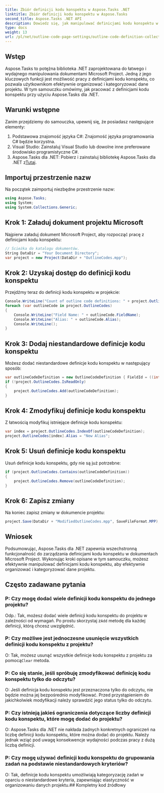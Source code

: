 ```yaml
---
title: Zbiór definicji kodu konspektu w Aspose.Tasks .NET
linktitle: Zbiór definicji kodu konspektu w Aspose.Tasks
second_title: Aspose.Tasks .NET API
description: Dowiedz się, jak manipulować definicjami kodu konspektu w dokumentach Microsoft Project przy użyciu Aspose.Tasks dla .NET. Kategoryzacja danych projektu bez wysiłku.
type: docs
weight: 13
url: /pl/net/outline-code-page-settings/outline-code-definition-collection/
---
```

## Wstęp
Aspose.Tasks to potężna biblioteka .NET zaprojektowana do łatwego i wydajnego manipulowania dokumentami Microsoft Project. Jedną z jego kluczowych funkcji jest możliwość pracy z definicjami kodu konspektu, co pozwala użytkownikom efektywnie organizować i kategoryzować dane projektu. W tym samouczku omówimy, jak pracować z definicjami kodu konspektu przy użyciu Aspose.Tasks dla .NET.
## Warunki wstępne
Zanim przejdziemy do samouczka, upewnij się, że posiadasz następujące elementy:
1. Podstawowa znajomość języka C#: Znajomość języka programowania C# będzie korzystna.
2. Visual Studio: Zainstaluj Visual Studio lub dowolne inne preferowane środowisko programistyczne C#.
3.  Aspose.Tasks dla .NET: Pobierz i zainstaluj bibliotekę Aspose.Tasks dla .NET z[Tutaj](https://releases.aspose.com/tasks/net/).

## Importuj przestrzenie nazw
Na początek zaimportuj niezbędne przestrzenie nazw:
```csharp
using Aspose.Tasks;
using System;
using System.Collections.Generic;

```
## Krok 1: Załaduj dokument projektu Microsoft
Najpierw załaduj dokument Microsoft Project, aby rozpocząć pracę z definicjami kodu konspektu:
```csharp
// Ścieżka do katalogu dokumentów.
String DataDir = "Your Document Directory";
var project = new Project(DataDir + "OutlineCodes.mpp");
```
## Krok 2: Uzyskaj dostęp do definicji kodu konspektu
Przejdźmy teraz do definicji kodu konspektu w projekcie:
```csharp
Console.WriteLine("Count of outline code definitions: " + project.OutlineCodes.Count);
foreach (var outlineCode in project.OutlineCodes)
{
	Console.WriteLine("Field Name: " + outlineCode.FieldName);
	Console.WriteLine("Alias: " + outlineCode.Alias);
	Console.WriteLine();
}
```
## Krok 3: Dodaj niestandardowe definicje kodu konspektu
Możesz dodać niestandardowe definicje kodu konspektu w następujący sposób:
```csharp
var outlineCodeDefinition = new OutlineCodeDefinition { FieldId = ((int)ExtendedAttributeTask.OutlineCode3).ToString("D"), Alias = "My Outline Code" };
if (!project.OutlineCodes.IsReadOnly)
{
    project.OutlineCodes.Add(outlineCodeDefinition);
}
```
## Krok 4: Zmodyfikuj definicje kodu konspektu
Z łatwością modyfikuj istniejące definicje kodu konspektu:
```csharp
var index = project.OutlineCodes.IndexOf(outlineCodeDefinition);
project.OutlineCodes[index].Alias = "New Alias";
```
## Krok 5: Usuń definicje kodu konspektu
Usuń definicje kodu konspektu, gdy nie są już potrzebne:
```csharp
if (project.OutlineCodes.Contains(outlineCodeDefinition))
{
    project.OutlineCodes.Remove(outlineCodeDefinition);
}
```
## Krok 6: Zapisz zmiany
Na koniec zapisz zmiany w dokumencie projektu:
```csharp
project.Save(DataDir + "ModifiedOutlineCodes.mpp", SaveFileFormat.MPP);
```

## Wniosek
Podsumowując, Aspose.Tasks dla .NET zapewnia wszechstronną funkcjonalność do zarządzania definicjami kodu konspektu w dokumentach Microsoft Project. Wykonując kroki opisane w tym samouczku, możesz efektywnie manipulować definicjami kodu konspektu, aby efektywnie organizować i kategoryzować dane projektu.
## Często zadawane pytania
### P: Czy mogę dodać wiele definicji kodu konspektu do jednego projektu?
 Odp.: Tak, możesz dodać wiele definicji kodu konspektu do projektu w zależności od wymagań. Po prostu skorzystaj z`Add` metodę dla każdej definicji, którą chcesz uwzględnić.
### P: Czy możliwe jest jednoczesne usunięcie wszystkich definicji kodu konspektu z projektu?
 O: Tak, możesz usunąć wszystkie definicje kodu konspektu z projektu za pomocą`Clear` metoda.
### P: Co się stanie, jeśli spróbuję zmodyfikować definicję kodu konspektu tylko do odczytu?
O: Jeśli definicja kodu konspektu jest przeznaczona tylko do odczytu, nie będzie można jej bezpośrednio modyfikować. Przed przystąpieniem do jakichkolwiek modyfikacji należy sprawdzić jego status tylko do odczytu.
### P: Czy istnieją jakieś ograniczenia dotyczące liczby definicji kodu konspektu, które mogę dodać do projektu?
O: Aspose.Tasks dla .NET nie nakłada żadnych konkretnych ograniczeń na liczbę definicji kodu konspektu, które można dodać do projektu. Należy jednak wziąć pod uwagę konsekwencje wydajności podczas pracy z dużą liczbą definicji.
### P: Czy mogę używać definicji kodu konspektu do grupowania zadań na podstawie niestandardowych kryteriów?
O: Tak, definicje kodu konspektu umożliwiają kategoryzację zadań w oparciu o niestandardowe kryteria, zapewniając elastyczność w organizowaniu danych projektu.## Kompletny kod źródłowy